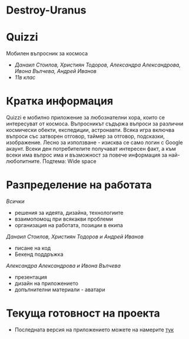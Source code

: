 # Destroy-Uranus
# 
# Quizzi 
Мобилен въпросник за космоса
* *Данаил Стоилов, Християн Тодоров, Александра Александрова, Ивона Вълчева, Андрей Иванов*
* *11в клас*

# Кратка информация
Quizzi е мобилно приложение за любознателни хора, които се интересуват от космоса. Въпросникът съдържа въпроси за различни космически обекти, експедиции, астронавти. Всяка игра включва въпроси със затворен отговор, таймер за отговор, подсказки, изображение. Лесно за използване - изисква се само логин с Google акаунт. Всеки ден потребителите получават интересен факт, а към всеки има въпрос има и възможност за повече информация за най-любопитните.
Подтема: Wide space

# Разпределение на работата
*Всички* <br/>
- решения за идеята, дизайна, технологиите  
- взаимопомощ при всякакви проблеми  
- организация на работата, позиции в екипа  

*Данаил Стоилов, Християн Тодоров и Андрей Иванов* <br/>
- писане на код  
- Бекенд поддръжка  

*Александра Александрова и Ивона Вълчева* <br/>
- презентация  
- дизайн на приложението  
- допълнителни материали - аватари  

# Текуща готовност на проекта
* Последната версия на приложението можете на намерите [тук](https://github.com/0DakatA0/Destroy-Uranus)
